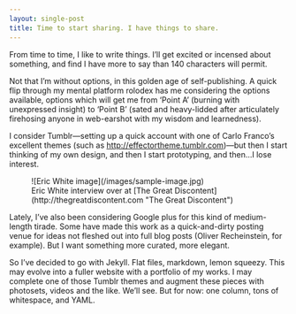 ```yaml
---
layout: single-post
title: Time to start sharing. I have things to share.
---
```


From time to time, I like to write things. I’ll get excited or incensed about something, and find I have more to say than 140 characters will permit.

Not that I’m without options, in this golden age of self-publishing. A quick flip through my mental platform rolodex has me considering the options available, options which will get me from ‘Point A’ (burning with unexpressed insight) to ‘Point B’ (sated and heavy-lidded after articulately firehosing anyone in web-earshot with my wisdom and learnedness).

I consider Tumblr—setting up a quick account with one of Carlo Franco’s excellent themes (such as http://effectortheme.tumblr.com)—but then I start thinking of my own design, and then I start prototyping, and then…I lose interest.

<figure markdown='1'>![Eric White image](/images/sample-image.jpg)<figcaption class="caption center" markdown='1'>Eric White interview over at [The Great Discontent](http://thegreatdiscontent.com "The Great Discontent")</figcaption></figure>

Lately, I’ve also been considering Google plus for this kind of medium-length tirade. Some have made this work as a quick-and-dirty posting venue for ideas not fleshed out into full blog posts (Oliver Recheinstein, for example). But I want something more curated, more elegant.

So I’ve decided to go with Jekyll. Flat files, markdown, lemon squeezy. This may evolve into a fuller website with a portfolio of my works. I may complete one of those Tumblr themes and augment these pieces with photosets, videos and the like. We’ll see. But for now: one column, tons of whitespace, and YAML.
